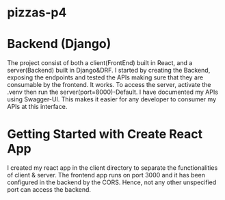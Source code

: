 # pizzas-p4
# Backend (Django)
The project consist of both a client(FrontEnd) built in React, and a server(Backend) built in Django&DRF.
I started by creating the Backend, exposing the endpoints and tested the APIs making sure that they are consumable by the frontend. It works. To access the server, activate the .venv then run the server(port=8000)-Default.
I have documented my APIs using Swagger-UI. This makes it easier for any developer to consumer my APIs at this interface.
# Getting Started with Create React App
I created my react app in the client directory to separate the functionalities of client & server.
The frontend app runs on port 3000 and it has been configured in the backend by the CORS. Hence, not any other unspecified port can access the backend.
